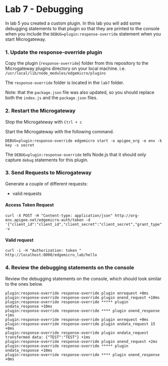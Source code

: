 # Lab 7 - Debugging
In lab 5 you created a custom plugin.  In this lab you will add some debugging statements to that plugin so that they are printed to the console when you include the `DEBUG=plugin:response-override` statement when you start Microgateway.

### 1. Update the response-override plugin
Copy the plugin (`response-override`) folder from this repository to the Microgateway plugins directory on your local machine.
i.e. `/usr/local/lib/node_modules/edgemicro/plugins`

The `response-override` folder is located in the `lab7` folder.

Note: that the `package.json` file was also updated, so you should replace both the `index.js` and the `package.json` files.  

### 2. Restart the Microgateway
Stop the Microgateway with `Ctrl + c`

Start the Microgateway with the following command.

```
DEBUG=plugin:response-override edgemicro start -o apigee_org -e env -k key -s secret
```

The `DEBUG=plugin:response-override` tells Node.js that it should only capture `debug` statements for this plugin.  


### 3. Send Requests to Microgateway
Generate a couple of different requests:
* valid requests

#### Access Token Request
```
curl -X POST -H "Content-type: application/json" http://org-env.apigee.net/edgemicro-auth/token -d '{"client_id":"client_id","client_secret":"client_secret","grant_type":"client_credentials"}' -v
```

#### Valid request
```
curl -i -H "Authorization: token " http://localhost:8000/edgemicro_lab/hello
```

### 4. Review the debugging statements on the console
Review the debugging statements on the console, which should look similar to the ones below.

```
plugin:response-override response-override plugin onrequest +0ms
plugin:response-override response-override plugin onend_request +10ms
plugin:response-override response-override ***** plugin ondata_response +10ms
plugin:response-override response-override **** plugin onend_response +1ms
plugin:response-override response-override plugin onrequest +0ms
plugin:response-override response-override plugin ondata_request 15 +8ms
plugin:response-override response-override plugin ondata_request transformed data: {"TEST":"TEST"} +1ms
plugin:response-override response-override plugin onend_request +2ms
plugin:response-override response-override ***** plugin ondata_response +10ms
plugin:response-override response-override **** plugin onend_response +0ms
```

